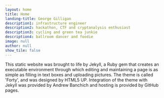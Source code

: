 ```yaml
---
layout: home
title: Home
landing-title: George Gilligan
description1: infrastructure engineer
description2: hackathon, CTF and cryptanalysis enthusiast
description3: cycling and green tea junkie
description4: ballroom dancer and foodie
image: null
author: null
show_tile: false
---
```

This static website was brought to life by Jekyll, a Ruby gem that creates an executable environment through which editing and maintaining a page is as simple as filling in text boxes and uploading pictures. The theme is called 'Forty', and was designed by HTML5 UP. Integration of the theme with Jekyll was provided by Andrew Banchich and hosting is provided by GitHub pages.
